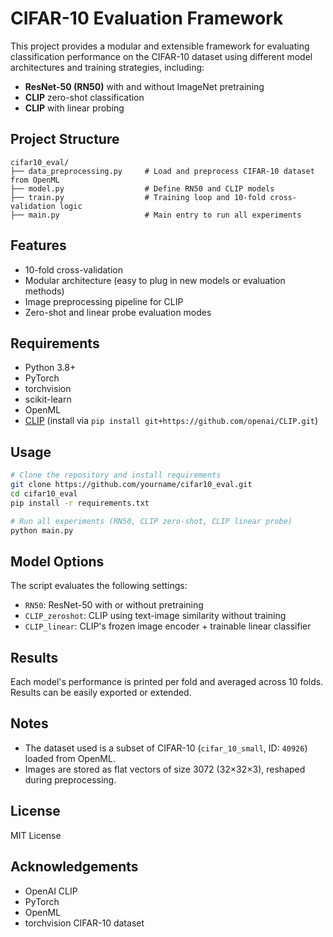 # CIFAR-10 Evaluation Framework

This project provides a modular and extensible framework for evaluating classification performance on the CIFAR-10 dataset using different model architectures and training strategies, including:

- **ResNet-50 (RN50)** with and without ImageNet pretraining
- **CLIP** zero-shot classification
- **CLIP** with linear probing

## Project Structure

```
cifar10_eval/
├── data_preprocessing.py     # Load and preprocess CIFAR-10 dataset from OpenML
├── model.py                  # Define RN50 and CLIP models
├── train.py                  # Training loop and 10-fold cross-validation logic
├── main.py                   # Main entry to run all experiments
```

## Features

- 10-fold cross-validation
- Modular architecture (easy to plug in new models or evaluation methods)
- Image preprocessing pipeline for CLIP
- Zero-shot and linear probe evaluation modes

## Requirements

- Python 3.8+
- PyTorch
- torchvision
- scikit-learn
- OpenML
- [CLIP](https://github.com/openai/CLIP) (install via `pip install git+https://github.com/openai/CLIP.git`)

## Usage

```bash
# Clone the repository and install requirements
git clone https://github.com/yourname/cifar10_eval.git
cd cifar10_eval
pip install -r requirements.txt

# Run all experiments (RN50, CLIP zero-shot, CLIP linear probe)
python main.py
```

## Model Options

The script evaluates the following settings:

- `RN50`: ResNet-50 with or without pretraining
- `CLIP_zeroshot`: CLIP using text-image similarity without training
- `CLIP_linear`: CLIP's frozen image encoder + trainable linear classifier

## Results

Each model's performance is printed per fold and averaged across 10 folds. Results can be easily exported or extended.

## Notes

- The dataset used is a subset of CIFAR-10 (`cifar_10_small`, ID: `40926`) loaded from OpenML.
- Images are stored as flat vectors of size 3072 (32×32×3), reshaped during preprocessing.

## License

MIT License

## Acknowledgements

- OpenAI CLIP
- PyTorch
- OpenML
- torchvision CIFAR-10 dataset


